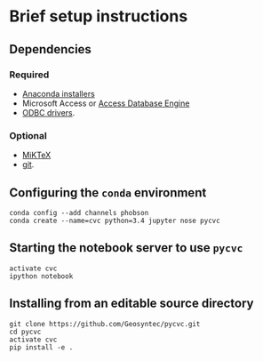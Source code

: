
# Brief setup instructions

## Dependencies
### Required
 * [Anaconda installers](http://continuum.io/downloads)
 * Microsoft Access or [Access Database Engine](http://www.microsoft.com/en-us/download/details.aspx?id=13255)
 * [ODBC drivers](http://www.microsoft.com/en-us/download/details.aspx?id=13255).

### Optional
 * [MiKTeX](http://miktex.org/download)
 * [git](https://help.github.com/articles/set-up-git/).

## Configuring the `conda` environment

```
conda config --add channels phobson
conda create --name=cvc python=3.4 jupyter nose pycvc
```

## Starting the notebook server to use `pycvc`
```
activate cvc
ipython notebook
```

## Installing from an editable source directory
```
git clone https://github.com/Geosyntec/pycvc.git
cd pycvc
activate cvc
pip install -e .
```
